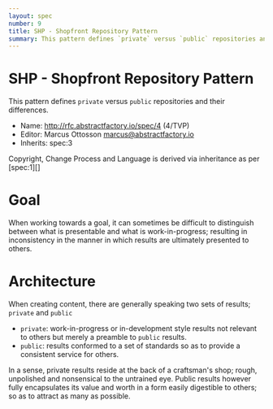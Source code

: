 ```yaml
---
layout: spec
number: 9
title: SHP - Shopfront Repository Pattern
summary: This pattern defines `private` versus `public` repositories and their differences.
---
```

# SHP - Shopfront Repository Pattern

This pattern defines `private` versus `public` repositories and their differences.

* Name: http://rfc.abstractfactory.io/spec/4 (4/TVP)
* Editor: Marcus Ottosson <marcus@abstractfactory.io>
* Inherits: spec:3

Copyright, Change Process and Language is derived via inheritance as per [spec:1][]

# Goal

When working towards a goal, it can sometimes be difficult to distinguish between what is presentable and what is work-in-progress; resulting in inconsistency in the manner in which results are ultimately presented to others.

# Architecture

When creating content, there are generally speaking two sets of results; `private` and `public` 

* `private`: work-in-progress or in-development style results not relevant to others but merely a preamble to `public` results.
* `public`: results conformed to a set of standards so as to provide a consistent service for others.

In a sense, private results reside at the back of a craftsman's shop; rough, unpolished and nonsensical to the untrained eye. Public results however fully encapsulates its value and worth in a form easily digestible to others; so as to attract as many as possible.